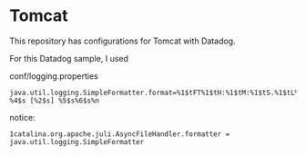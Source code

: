 # Tomcat
This repository has configurations for Tomcat with Datadog.

For this Datadog sample, I used 

conf/logging.properties

```
java.util.logging.SimpleFormatter.format=%1$tFT%1$tH:%1$tM:%1$tS.%1$tL%1tz %4$s [%2$s] %5$s%6$s%n
```

notice:

```
1catalina.org.apache.juli.AsyncFileHandler.formatter = java.util.logging.SimpleFormatter
```

